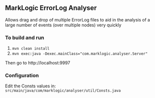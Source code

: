 ## MarkLogic ErrorLog Analyser

Allows drag and drop of multiple ErrorLog files to aid in the analysis of a large number of events (over multiple nodes) very quickly

### To build and run

1. `mvn clean install`
2. `mvn exec:java -Dexec.mainClass="com.marklogic.analyser.Server"`

Then go to http://localhost:9997

### Configuration

Edit the Consts values in:
`src/main/java/com/marklogic/analyser/util/Consts.java`
